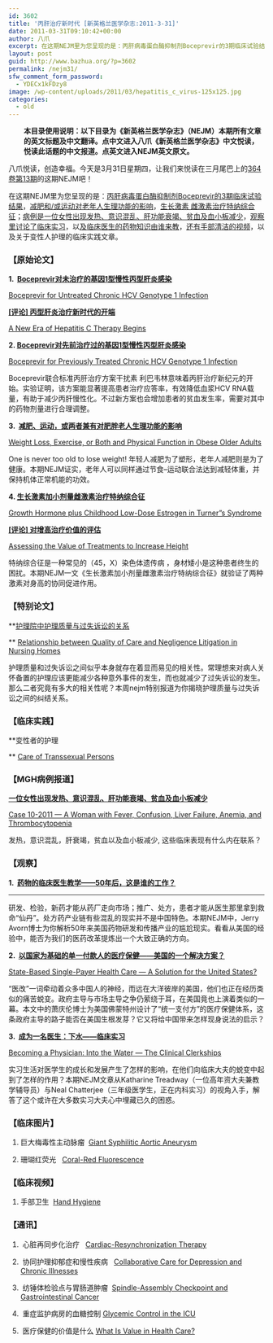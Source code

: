 ```yaml
---
id: 3602
title: '丙肝治疗新时代 [新英格兰医学杂志:2011-3-31]'
date: 2011-03-31T09:10:42+00:00
author: 八爪
excerpt: 在这期NEJM里为您呈现的是：丙肝病毒蛋白酶抑制剂Boceprevir的3期临床试验结果，减肥和/或运动对老年人生理功能的影响，生长激素+雌激素治疗特纳综合征；病例是一位女性出现发热、意识混乱、肝功能衰竭、贫血及血小板减少，观察里讨论了临床实习，以及临床医生的药物知识由谁来教，还有手部清洁的视频，以及关于变性人护理的临床实践文章。
layout: post
guid: http://www.bazhua.org/?p=3602
permalink: /nejm31/
sfw_comment_form_password:
  - YDECx1kFDzy8
image: /wp-content/uploads/2011/03/hepatitis_c_virus-125x125.jpg
categories:
  - old
---
```

<p style="padding-left: 30px;">
  <strong>本目录使用说明：以下目录为《新英格兰医学杂志》（NEJM）本期所有文章的英文标题及中文翻译。点中文进入八爪《新英格兰医学杂志》中文悦读，悦读此话题的中文报道。点英文进入NEJM英文原文。</strong>
</p>

八爪悦读，创造幸福。今天是3月31日星期四，让我们来悦读在三月尾巴上的<a href="http://www.nejm.org/toc/nejm/364/13" target="_self">364卷第13期</a>的这期NEJM吧！

在这期NEJM里为您呈现的是：[丙肝病毒蛋白酶抑制剂Boceprevir的3期临床试验结果](http://www.bazhua.org/2011/04/boceprevir-antihcv.html)，[减肥和/或运动对老年人生理功能的影响](http://www.bazhua.org/2011/04/obese-physical-function.html)，[生长激素 雌激素治疗特纳综合征](http://www.bazhua.org/2011/04/turner-syndrome.html)；[病例是一位女性出现发热、意识混乱、肝功能衰竭、贫血及血小板减少](http://www.bazhua.org/2011/04/hemophagocytic-lymphohistiocytosis.html)，[观察里讨论了临床实习](http://www.bazhua.org/2011/04/clerkships.html)，以[及临床医生的药物知识由谁来教](http://www.bazhua.org/2011/04/teaching-clinicians-about-drugs.html)，[还有手部清洁的视频](http://www.nejm.org/doi/full/10.1056/NEJMvcm0903599)，以及关于变性人护理的临床实践文章。

### 【原始论文】

**1.  [Boceprevir对未治疗的基因1型慢性丙型肝炎感染](http://www.bazhua.org/2011/04/boceprevir-antihcv.html)**
  
[Boceprevir for Untreated Chronic HCV Genotype 1 Infection](http://www.nejm.org/doi/full/10.1056/NEJMoa1010494)
  
**[[评论] 丙型肝炎治疗新时代的开端](http://www.bazhua.org/2011/04/boceprevir-antihcv.html)**
  
[A New Era of Hepatitis C Therapy Begins](http://www.nejm.org/doi/full/10.1056/NEJMe1100829)
  
**2. [Boceprevir对先前治疗过的基因1型慢性丙型肝炎感染](http://www.bazhua.org/2011/04/boceprevir-antihcv.html)**
  
[Boceprevir for Previously Treated Chronic HCV Genotype 1 Infection](http://www.nejm.org/doi/full/10.1056/NEJMoa1009482)
  
[](http://www.nejm.org/doi/full/10.1056/NEJMoa1009482)Boceprevir联合标准丙肝治疗方案干扰素 利巴韦林意味着丙肝治疗新纪元的开始。实验证明，该方案能显著提高患者治疗应答率，有效降低血浆HCV RNA载量，有助于减少丙肝慢性化。不过新方案也会增加患者的贫血发生率，需要对其中的药物剂量进行合理调整。

**3.  [减肥、运动，或两者兼有对肥胖老人生理功能的影响](http://www.bazhua.org/2011/04/obese-physical-function.html)**
  
[Weight Loss, Exercise, or Both and Physical Function in Obese Older Adults](http://www.nejm.org/doi/full/10.1056/NEJMoa1008234)
  
One is never too old to lose weight! 年轻人减肥为了塑形，老年人减肥则是为了健康。本期NEJM证实，老年人可以同样通过节食&#8211;运动联合法达到减轻体重，并保持机体正常机能的功效。

**4. [生长激素加小剂量雌激素治疗特纳综合征](http://www.bazhua.org/2011/04/turner-syndrome.html)**
  
[Growth Hormone plus Childhood Low-Dose Estrogen in Turner&#8221;s Syndrome](http://www.nejm.org/doi/full/10.1056/NEJMoa1005669)
  
**[[评论] 对增高治疗价值的评估](http://www.bazhua.org/2011/04/turner-syndrome.html)**
  
[Assessing the Value of Treatments to Increase Height](http://www.nejm.org/doi/full/10.1056/NEJMe1012987)
  
特纳综合征是一种常见的（45，X）染色体遗传病 ，身材矮小是这种患者终生的困扰。本期NEJM一文《生长激素加小剂量雌激素治疗特纳综合征》就验证了两种激素对身高的协同促进作用。

### 【特别论文】

**[护理院中护理质量与过失诉讼的关系](http://www.bazhua.org/2011/04/relationship-between-quality-of-care-and-negligence-litigation-in-nursing-homes.html)
  
** [Relationship between Quality of Care and Negligence Litigation in Nursing Homes](http://www.nejm.org/doi/full/10.1056/NEJMsa1009336)
  
护理质量和过失诉讼之间似乎本身就存在着显而易见的相关性。常理想来对病人关怀备置的护理应该更能减少各种意外事件的发生，而也就减少了过失诉讼的发生。那么二者究竟有多大的相关性呢？本周nejm特别报道为你揭晓护理质量与过失诉讼之间的纠结关系。

### 【临床实践】

**变性者的护理
  
** [Care of Transsexual Persons](http://www.nejm.org/doi/full/10.1056/NEJMcp1008161)

### ****【MGH病例报道】****

**[一位女性出现发热、意识混乱、肝功能衰竭、贫血及血小板减少](http://www.bazhua.org/2011/04/hemophagocytic-lymphohistiocytosis.html)**
  
[Case 10-2011 — A Woman with Fever, Confusion, Liver Failure, Anemia, and Thrombocytopenia](http://www.nejm.org/doi/full/10.1056/NEJMcpc1013924)
  
发热，意识混乱，肝衰竭，贫血以及血小板减少, 这些临床表现有什么内在联系？

### 【观察】

**1.  [药物的临床医生教学——50年后，这是谁的工作？](http://www.bazhua.org/2011/04/teaching-clinicians-about-drugs.html)**
  
 ****
  
研发、检验，新药才能从药厂走向市场；推广、处方，患者才能从医生那里拿到救命“仙丹”。处方药产业链有些混乱的现实并不是中国特色。本期NEJM中，Jerry Avorn博士为你解析50年来美国药物研发和传播产业的尴尬现实。看看从美国的经验中，能否为我们的医药改革提炼出一个大致正确的方向。

[](http://www.nejm.org/doi/full/10.1056/NEJMp1011713)**2.  [以国家为基础的单一付款人的医疗保健——美国的一个解决方案？](http://www.bazhua.org/2011/04/single-payer.html)**
  
[State-Based Single-Payer Health Care — A Solution for the United States?](http://www.nejm.org/doi/full/10.1056/NEJMp1100972)
  
“医改”一词牵动着众多中国人的神经，而远在大洋彼岸的美国，他们也正在经历类似的痛苦蜕变。政府主导与市场主导之争仍萦绕于耳，在美国竟也上演着类似的一幕。本文中的萧庆伦博士为美国佛蒙特州设计了“统一支付方”的医疗保健体系，这条政府主导的路子能否在美国生根发芽？它又将给中国带来怎样现身说法的启示？

****3.  [成为一名医生：下水——临床实习](http://www.bazhua.org/2011/04/clerkships.html)****
  
[Becoming a Physician: Into the Water — The Clinical Clerkships](http://www.nejm.org/doi/full/10.1056/NEJMp1100674)
  
实习生活对医学生的成长和发展产生了怎样的影响，在他们向临床大夫的蜕变中起到了怎样的作用？本期NEJM文章从Katharine Treadway（一位高年资大夫兼教学辅导员）与Neal Chatterjee（三年级医学生，正在内科实习）的视角入手，解答了这个或许在大多数实习大夫心中埋藏已久的困惑。

### 【临床图片】

1. 巨大梅毒性主动脉瘤  [Giant Syphilitic Aortic Aneurysm](http://www.nejm.org/doi/full/10.1056/NEJMicm1008124)
  
2. 珊瑚红荧光   [Coral-Red Fluorescence](http://www.nejm.org/doi/full/10.1056/NEJMicm1008223)

### 【临床视频】

1. 手部卫生  [Hand Hygiene](http://www.nejm.org/doi/full/10.1056/NEJMvcm0903599)

### ****【通讯】****

1.  心脏再同步化治疗   [Cardiac-Resynchronization Therapy](http://www.nejm.org/doi/full/10.1056/NEJMc1100397)
  
2.  协同护理抑郁症和慢性疾病   [Collaborative Care for Depression and Chronic Illnesses](http://www.nejm.org/doi/full/10.1056/NEJMc1101055)
  
3.  纺锤体检验点与胃肠道肿瘤  [Spindle-Assembly Checkpoint and Gastrointestinal Cancer](http://www.nejm.org/doi/full/10.1056/NEJMc1101053)
  
4.  重症监护病房的血糖控制 [Glycemic Control in the ICU](http://www.nejm.org/doi/full/10.1056/NEJMc1100698)
  
5.  医疗保健的价值是什么 [What Is Value in Health Care?](http://www.nejm.org/doi/full/10.1056/NEJMc1101108)
